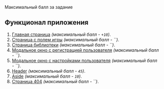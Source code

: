 Максимальный балл за задание

## Функционал приложения

 1. [Главная страница](modules/main-page.md) _(максимальный балл - `+10`)_.
 2. [Страница с полем игры]() _(максимальный балл - ``)_.
 3. [Страница библиотеки]() _(максимальный балл - ``)_.
 4. [Модальное окно с регистрацией пользователя]() _(максимальный балл - ``)_.
 5. [Модальное окно с настройками пользователя]() _(максимальный балл - ``)_.
 6. [Header](modules/header.md) _(максимальный балл - `45`)_.
 7. [Aside](modules/aside.md) _(максимальный балл - `10`)_.
 8. [Страница 404]() _(максимальный балл - ``)_.
